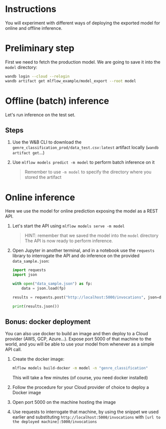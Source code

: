 # Instructions
You will experiment with different ways of deploying the exported model for
online and offline inference.

# Preliminary step
First we need to fetch the production model. We are going to save it into the ``model``
directory:

```bash
wandb login --cloud --relogin
wandb artifact get mlflow_example/model_export --root model 
```

# Offline (batch) inference
Let's run inference on the test set. 

## Steps
1. Use the W&B CLI to download the ``genre_classification_prod/data_test.csv:latest`` artifact
   locally (``wandb artifact get``...)
   
2. Use ``mlflow models predict -m model`` to perform batch inference on it
   > Remember to use ``-m model`` to specify the directory where you stored the artifact
   
# Online inference
Here we use the model for online prediction exposing the model as a REST API.

1. Let's start the API using ``mlflow models serve -m model`` 
   > HINT: remember that we saved the model into the ``model`` directory
   The API is now ready to perform inference.

2. Open Jupyter in another terminal, and in a notebook use the ``requests`` library
   to interrogate the API and do inference on the provided ``data_sample.json``:
   ```python
   import requests
   import json
   
   with open("data_sample.json") as fp:
       data = json.load(fp)
   
   results = requests.post("http://localhost:5000/invocations", json=data)
   
   print(results.json())
   ```
   
## Bonus: docker deployment
You can also use docker to build an image and then deploy to a Cloud provider 
(AWS, GCP, Azure...). Expose port 5000 of that machine to the world, and you will be able to
use your model from whenever as a simple API call.

1. Create the docker image:
   ```bash
   mlflow models build-docker -m model -n "genre_classification"
   ```
   This will take a few minutes (of course, you need docker installed)

2. Follow the procedure for your Cloud provider of choice to deploy a Docker image

3. Open port 5000 on the machine hosting the image

4. Use requests to interrogate that machine, by using the snippet we used earlier and substituting
   ``http://localhost:5000/invocations`` with ``[url to the deployed machine]:5000/invocations``